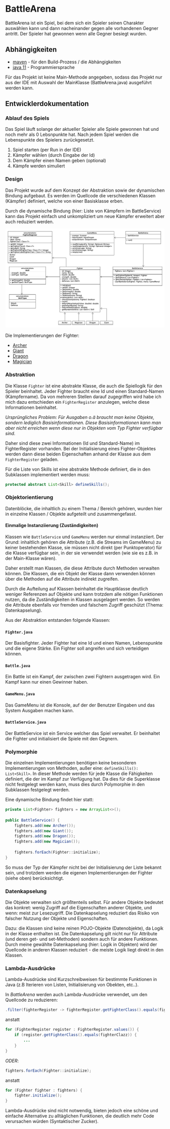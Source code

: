 # BattleArena
BattleArena ist ein Spiel, bei dem sich ein Spieler seinen Charakter auswählen kann und dann nacheinander gegen alle vorhandenen Gegner antritt.
Der Spieler hat gewonnen wenn alle Gegner besiegt wurden.

## Abhängigkeiten
- [maven](https://maven.apache.org/) - für den Build-Prozess / die Abhängigkeiten
- [java 11](https://www.oracle.com/technetwork/java/javase/downloads/jdk11-downloads-5066655.html) - Programmiersprache

Für das Projekt ist keine Main-Methode angegeben, sodass das Projekt nur aus der IDE mit Auswahl der MainKlasse (BattleArena.java) ausgeführt werden kann.

## Entwicklerdokumentation

### Ablauf des Spiels

Das Spiel läuft solange der aktueller Spieler alle Spiele gewonnen hat und noch mehr als 0 Lebsnpunkte hat. Nach jedem Spiel werden die Lebenspunkte des Spielers zurückgesetzt.

1. Spiel starten (per Run in der IDE)
2. Kämpfer wählen (durch Eingabe der Id)
3. Dem Kämpfer einen Namen geben (optional)
4. Kämpfe werden simuliert

### Design
Das Projekt wurde auf dem Konzept der Abstraktion sowie der dynamischen Bindung aufgebaut. Es werden im Quellcode die verschiedenen Klassen (Kämpfer) definiert, welche von einer Basisklasse erben.

Durch die dynamische Bindung (hier: Liste von Kämpfern im BattleService) kann das Projekt einfach und unkompliziert um neue Kämpfer erweitert aber auch reduziert werden.

![UML Diagramm](https://raw.githubusercontent.com/jlndrs/battlearena/master/docs/uml-diagram.png)

Die Implementierungen der Fighter:
- [Archer](https://github.com/jlndrs/battlearena/blob/master/src/main/java/de/juliandrees/battlearena/model/fighter/Archer.java)
- [Giant](https://github.com/jlndrs/battlearena/blob/master/src/main/java/de/juliandrees/battlearena/model/fighter/Giant.java)
- [Dragon](https://github.com/jlndrs/battlearena/blob/master/src/main/java/de/juliandrees/battlearena/model/fighter/Dragon.java)
- [Magician](https://github.com/jlndrs/battlearena/blob/master/src/main/java/de/juliandrees/battlearena/model/fighter/Magician.java)

### Abstraktion
Die Klasse `Fighter` ist eine abstrakte Klasse, die auch die Spiellogik für den Spieler beinhaltet. Jeder Fighter braucht eine Id und einen Standard-Namen (Kämpfername). Da von mehreren Stellen darauf zugegriffen wird habe ich mich dazu entschieden ein `FighterRegister` anzulegen, welche diese Informationen beinhaltet.

*Ursprüngliches Problem: Für Ausgaben o.ä braucht man keine Objekte, sondern lediglich Basisinformationen. Diese Basisinformationen kann man aber nicht erreichen wenn diese nur in Objekten vom Typ Fighter verfügbar sind.*

Daher sind diese zwei Informationen (Id und Standard-Name) im FighterRegister vorhanden.
Bei der Initialisierung eines Fighter-Objektes werden dann diese beiden Eigenschaften anhand der Klasse aus dem `FighterRegister` geladen.

Für die Liste von Skills ist eine abstrakte Methode definiert, die in den Subklassen implementiert werden muss:

``` java
protected abstract List<Skill> defineSkills();
```



### Objektorientierung
Datenblöcke, die inhaltlich zu einem Thema / Bereich gehören, wurden hier in einzelne Klassen / Objekte aufgeteilt und zusammengefasst. 

#### Einmalige Instanziierung (Zuständigkeiten)
Klassen wie `BattleService` und `GameMenu` werden nur einmal instanziiert. Der Grund: inhaltlich gehören die Attribute (z.B. die Streams im GameMenu) zu keiner bestehenden Klasse, sie müssen nicht direkt (per Punktoperator) für die Klasse verfügbar sein, in der sie verwendet werden (wie sie es z.B. in der Main-Klasse wären).

Daher erstellt man Klassen, die diese Attribute durch Methoden verwalten können. Die Klassen, die ein Objekt der Klasse dann verwenden können über die Methoden auf die Attribute indirekt zugreifen.

Durch die Aufteilung auf Klassen beinhaltet die Hauptklasse deutlich weniger Referenzen auf Objekte und kann trotzdem alle nötigen Funktionen nutzen, da die Zuständigkeiten in Klassen ausgelagert werden.
So werden die Attribute ebenfalls vor fremden und falschem Zugriff geschützt (Thema: Datenkapselung).

Aus der Abstraktion entstanden folgende Klassen:

#### `Fighter.java`
Der Basisfighter. Jeder Fighter hat eine Id und einen Namen, Lebenspunkte und die eigene Stärke. Ein Fighter soll angreifen und sich verteidigen können.

#### `Battle.java`
Ein Battle ist ein Kampf, der zwischen zwei Fightern ausgetragen wird. Ein Kampf kann nur einen Gewinner haben.

#### `GameMenu.java`
Das GameMenu ist die Konsole, auf der der Benutzer Eingaben und das System Ausgaben machen kann.

#### `BattleService.java`
Der BattleService ist ein Service welcher das Spiel verwaltet. Er beinhaltet die Fighter und initialisiert die Spiele mit den Gegnern. 

### Polymorphie
Die einzelnen Implementierungen benötigen keine besonderen Implementierungen von Methoden, außer eine: `defineSkills(): List<Skill>`. In dieser Methode werden für jede Klasse die Fähigkeiten definiert, die der im Kampf zur Verfügung hat. Da dies für die Superklasse nicht festgelegt werden kann, muss dies durch Polymorphie in den Subklassen festgelegt werden.

Eine dynamische Bindung findet hier statt:

``` java
private List<Fighter> fighters = new ArrayList<>();

public BattleService() {
    fighters.add(new Archer());
    fighters.add(new Giant());
    fighters.add(new Dragon());
    fighters.add(new Magician());

    fighters.forEach(Fighter::initialize);
}
```
So muss der Typ der Kämpfer nicht bei der Initialisierung der Liste bekannt sein, und trotzdem werden die eigenen Implementierungen der Fighter (siehe oben) berücksichtigt.

### Datenkapselung
Die Objekte verwalten sich größtenteils selbst. Für andere Objekte bedeutet das konkret: wenig Zugriff auf die Eigenschaften anderer Objekte, und wenn: meist zur Lesezugriff. Die Datenkapselung reduziert das Risiko von falscher Nutzung der Objekte und Eigenschaften.

Dazu: die Klassen sind keine reinen POJO-Objekte (Datenobjekte), da Logik in der Klasse enthalten ist.
Die Datenkapselung gilt nicht nur für Attribute (und deren get- und set-Methoden) sondern auch für andere Funktionen.
Durch meine gewählte Datenkapselung (hier: Logik in Objekten) wird der Quellcode in anderen Klassen reduziert - die meiste Logik liegt direkt in den Klassen.


### Lambda-Ausdrücke
Lambda-Ausdrücke sind Kurzschreibweisen für bestimmte Funktionen in Java (z.B Iterieren von Listen, Initialisierung von Obekten, etc..).

In *BattleArena* werden auch Lambda-Ausdrücke verwendet, um den Quellcode zu reduzieren:
``` java
.filter(fighterRegister -> fighterRegister.getFighterClass().equals(fighterClazz))
```

anstatt

``` java
for (FighterRegister register : FighterRegister.values()) {
    if (register.getFighterClass().equals(fighterClazz)) {
        ...
    }
}
```

*ODER*:
``` java
fighters.forEach(Fighter::initialize);
```

anstatt

``` java
for (Fighter fighter : fighters) {
    fighter.initialize();
}
```

Lambda-Ausdrücke sind nicht notwendig, bieten jedoch eine schöne und einfache Alternative zu alltäglichen Funktionen, die deutlich mehr Code verursachen würden (Syntaktischer Zucker).
